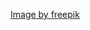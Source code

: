 <a href="https://www.freepik.com/free-photo/online-fashion-shopping-collage_47719431.htm#fromView=search&page=1&position=12&uuid=8f547542-d96a-4896-95b1-0d4e31385cc2">Image by freepik</a>